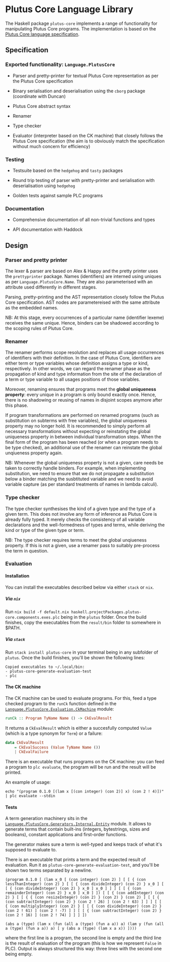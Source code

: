 # Plutus Core Language Library

The Haskell package `plutus-core` implements a range of functionality for manipulating Plutus Core programs. The implementation is based on the [Plutus Core language specification](../plutus-core-spec).

## Specification

### Exported functionality: `Language.PlutusCore`

* Parser and pretty-printer for textual Plutus Core representation as per the Plutus Core specification

* Binary serialisation and deserialisation using the `cborg` package (coordinate with Duncan)

* Plutus Core abstract syntax

* Renamer

* Type checker

* Evaluator (interpreter based on the CK machine) that closely follows the Plutus Core specification (the aim is to obviously match the specification without much concern for efficiency)

### Testing

* Testsuite based on the `hedgehog` and `tasty` packages

* Round trip testing of parser with pretty-printer and serialisation with deserialisation using `hedgehog`

* Golden tests against sample PLC programs

### Documentation

* Comprehensive documentation of all non-trivial functions and types

* API documentation with Haddock

## Design

### Parser and pretty printer

The lexer & parser are based on Alex & Happy and the pretty printer uses the `prettyprinter` package. Names (identifiers) are interned using uniques as per `Language.PlutusCore.Name`. They are also parameterised with an attribute used differently in different stages.

Parsing, pretty-printing and the AST representation closely follow the Plutus Core specification. AST nodes are parametereised with the same attribute as the embedded names.

NB: At this stage, every occurrences of a particular name (identifier lexeme) receives the same unique. Hence, binders can be shadowed according to the scoping rules of Plutus Core.

### Renamer

The renamer performs scope resolution and replaces all usage occurrences of identifiers with their definition. In the case of Plutus Core, identifiers are either term or type variables whose definition assigns a type or kind, respectively. In other words, we can regard the renamer phase as the propagation of kind and type information from the site of the declaration of a term or type variable to all usages positions of those variables.

Moreover, renaming ensures that programs meet the **global uniqueness property**: every unique in a program is only bound exactly once. Hence, there is no shadowing or reusing of names in disjoint scopes anymore after this phase.

If program transformations are performed on renamed programs (such as substitution on subterms with free variables), the global uniqueness property may no longer hold. It is recommended to simply perform all necessary transformations without expecting or reinstating the global uniqueness property in between individual transformation steps. When the final form of the program has been reached (or when a program needs to be type checked), an additional use of the renamer can reinstate the global unqiueness property again.

NB: Whenever the global uniqueness property is not a given, care needs be taken to correctly handle binders. For example, when implementing substitution, we need to ensure that we do not propagate a substitution below a binder matching the susbtituted variable and we need to avoid variable capture (as per standard treatments of names in lambda calculi).

### Type checker

The type checker synthesises the kind of a given type and the type of a given term. This does not involve any form of inference as Plutus Core is already fully typed. It merely checks the consistency of all variable declarations and the well-formedness of types and terms, while deriving the kind or type of the given type or term.

NB: The type checker requires terms to meet the global unqiueness property. If this is not a given, use a renamer pass to suitably pre-process the term in question.

### Evaluation

#### Installation

You can install the executables described below via either `stack` or `nix`.

##### Via `nix`

Run `nix build -f default.nix haskell.projectPackages.plutus-core.components.exes.plc` being in the `plutus` folder. Once the build finishes, copy the executables from the `result/bin` folder to somewhere in $PATH.

##### Via `stack`

Run `stack install plutus-core` in your terminal being in any subfolder of `plutus`. Once the build finishes, you'll be shown the following lines:

```
Copied executables to ~/.local/bin:
- plutus-core-generate-evaluation-test
- plc
```

#### The CK machine

The CK machine can be used to evaluate programs. For this, feed a type checked program to the `runCk` function defined in the [`Language.PlutusCore.Evaluation.CkMachine`](src/Language/PlutusCore/Evaluation/CkMachine.hs) module:

```haskell
runCk :: Program TyName Name () -> CkEvalResult
```

It returns a `CkEvalResult` which is either a succesfully computed `Value` (which is a type synonym for `Term`) or a failure:

```haskell
data CkEvalResult
    = CkEvalSuccess (Value TyName Name ())
    | CkEvalFailure
```

There is an executable that runs programs on the CK machine: you can feed a program to `plc evaluate`, the program will be run and the result will be printed.

An example of usage:

```
echo "(program 0.1.0 [(lam x [(con integer) (con 2)] x) (con 2 ! 4)])" | plc evaluate --stdin
```

#### Tests

A term generation machinery sits in the [`Language.PlutusCore.Generators.Internal.Entity`](generators/Language/PlutusCore/Generators/Internal/Entity.hs) module. It allows to generate terms that contain built-ins (integers, bytestrings, sizes and booleans), constant applications and first-order functions.

The generator makes sure a term is well-typed and keeps track of what it's supposed to evaluate to.

There is an executable that prints a term and the expected result of evaluation. Run it as `plutus-core-generate-evaluation-test`, and you'll be shown two terms separated by a newline.

```
(program 0.1.0 [ (lam x_0 [ (con integer) (con 2) ] [ [ { (con lessThanInteger) (con 2) } [ [ { (con divideInteger) (con 2) } x_0 ] [ [ { (con divideInteger) (con 2) } x_0 ] x_0 ] ] ] [ [ { (con remainderInteger) (con 2) } x_0 ] x_0 ] ]) [ [ { (con addInteger) (con 2) } [ [ { { (con resizeInteger) (con 2) } (con 2) } (con 2) ] [ [ { (con subtractInteger) (con 2) } (con 2 ! 26) ] (con 2 ! 63) ] ] ] [ [ { (con multiplyInteger) (con 2) } [ [ { (con divideInteger) (con 2) } (con 2 ! 61) ] (con 2 ! -7) ] ] [ [ { (con subtractInteger) (con 2) } (con 2 ! 16) ] (con 2 ! 74) ] ] ] ])

(abs a (type) (lam x (fun (all a (type) (fun a a)) a) (lam y (fun (all a (type) (fun a a)) a) [ y (abs a (type) (lam x a x)) ])))
```

where the first line is a program, the second line is empty and the third line is the result of evaluation of the program (this is how we represent `False` in PLC). Output is always structured this way: three lines with the second one being empty.
